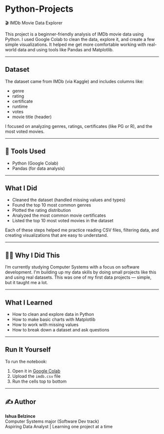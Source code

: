 # Python-Projects
 🎬 IMDb Movie Data Explorer

This project is a beginner-friendly analysis of IMDb movie data using Python. I used Google Colab to clean the data, explore it, and create a few simple visualizations. It helped me get more comfortable working with real-world data and using tools like Pandas and Matplotlib.

---

##  Dataset

The dataset came from IMDb (via Kaggle) and includes columns like:

- genre
- rating
- certificate
- runtime
- votes
- movie title (header)

I focused on analyzing genres, ratings, certificates (like PG or R), and the most voted movies.

---

## 🔧 Tools Used

- Python (Google Colab)
- Pandas (for data analysis)
  

---

##  What I Did

- Cleaned the dataset (handled missing values and types)
- Found the top 10 most common genres
- Plotted the rating distribution
- Analyzed the most common movie certificates
- Listed the top 10 most voted movies in the dataset

Each of these steps helped me practice reading CSV files, filtering data, and creating visualizations that are easy to understand.

---

## 🙋‍♂️ Why I Did This

I’m currently studying Computer Systems with a focus on software development. I'm building up my data skills by doing small projects like this and using real datasets. This was one of my first data projects — simple, but it taught me a lot.

---

## What I Learned

- How to clean and explore data in Python
- How to make basic charts with Matplotlib
- How to work with missing values
- How to break down a dataset and ask questions

---

##  Run It Yourself

To run the notebook:

1. Open it in [Google Colab](https://colab.research.google.com)
2. Upload the `imdb.csv` file
3. Run the cells top to bottom

---

## ✍ Author

**Ishua Belzince**  
Computer Systems major (Software Dev track)  
Aspiring Data Analyst | Learning one project at a time


